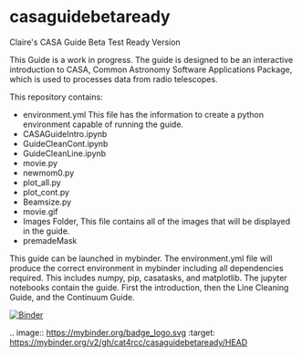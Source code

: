 # casaguidebetaready
Claire's CASA Guide Beta Test Ready Version

This Guide is a work in progress. The guide is designed to be an interactive introduction to CASA, Common Astronomy Software Applications Package, which is used to processes data from radio telescopes. 

This repository contains:
- environment.yml  This file has the information to create a python environment capable of running the guide.
- CASAGuideIntro.ipynb
- GuideCleanCont.ipynb
- GuideCleanLine.ipynb
- movie.py
- newmom0.py
- plot_all.py
- plot_cont.py
- Beamsize.py
- movie.gif
- Images Folder, This file contains all of the images that will be displayed in the guide.
- premadeMask

This guide can be launched in mybinder. The environment.yml file will produce the correct environment in mybinder including all dependencies required. This includes numpy, pip, casatasks, and matplotlib.
The jupyter notebooks contain the guide. First the introduction, then the Line Cleaning Guide, and the Continuum Guide. 

[![Binder](https://mybinder.org/badge_logo.svg)](https://mybinder.org/v2/gh/cat4rcc/casaguidebetaready/HEAD)

.. image:: https://mybinder.org/badge_logo.svg
 :target: https://mybinder.org/v2/gh/cat4rcc/casaguidebetaready/HEAD

